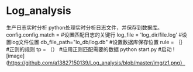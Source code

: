 # Log_analysis
生产日志实时分析
python处理实时分析日志文件，并保存到数据库。
config.config.match  =          #设置匹配日志的关键行
log_file = 'log_dir/file.log'   #设置log文件位置
db_file_path="lo_db/log.db"		#设置数据库保存位置
rule = ｛｝                     #正则的规则 
tp = （）						#应用正则匹配需要的数据
python start.py  #启动
![image](https://github.com/a13827150139/Log_analysis/blob/master/img/z1.png）

